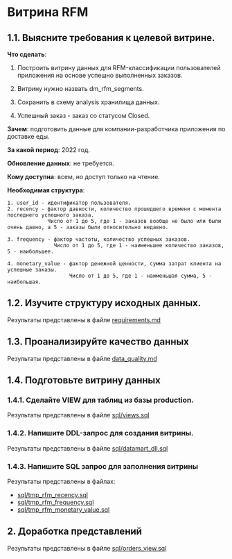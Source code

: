 # Витрина RFM

## 1.1. Выясните требования к целевой витрине.

**Что сделать**: 

 1. Построить витрину данных для RFM-классификации пользователей приложения на основе успешно выполненных заказов. 
 
 2. Витрину нужно назвать dm_rfm_segments. 
 
 3. Сохранить в схему analysis хранилища данных. 
 
 4. Успешный заказ - заказ со статусом Closed.

**Зачем**: подготовить данные для компании-разработчика приложения по доставке еды.

**За какой период**: 2022 год.

**Обновление данных**: не требуется.

**Кому доступна**: всем, но доступ только на чтение.

**Необходимая структура**:

    1. user_id - идентификатор пользователя.
    2. recency - фактор давности, количество прошедшего времени с момента последнего успешного заказа.
                 Число от 1 до 5, где 1 - заказов вообще не было или были очень давно, а 5 - заказы были относительно недавно.

    3. frequency - фактор частоты, количество успешных заказов.
                   Число от 1 до 5, где 1 - наименьшее количество заказов, 5 - наибольшее.

    4. monetary_value - фактор денежной ценности, сумма затрат клиента на успешные заказы.
                        Число от 1 до 5, где 1 - наименьшая сумма, 5 - наибольшая.


## 1.2. Изучите структуру исходных данных.
Результаты представлены в файле [requirements.md](requirements.md)

## 1.3. Проанализируйте качество данных

Результаты представлены в файле [data_quality.md](data_quality.md)


## 1.4. Подготовьте витрину данных

### 1.4.1. Сделайте VIEW для таблиц из базы production.

Результаты представлены в файле [sql/views.sql](sql/views.sql)

### 1.4.2. Напишите DDL-запрос для создания витрины.

Результаты представлены в файле [sql/datamart_dll.sql](sql/datamart_dll.sql)

### 1.4.3. Напишите SQL запрос для заполнения витрины

Результаты представлены в файлах:

  - [sql/tmp_rfm_recency.sql](sql/tmp_rfm_recency.sql)
  - [sql/tmp_rfm_frequency.sql](sql/tmp_rfm_frequency.sql)
  - [sql/tmp_rfm_monetary_value.sql](sql/tmp_rfm_monetary_value.sql)


## 2. Доработка представлений

Результаты представлены в файле [sql/orders_view.sql](sql/orders_view.sql)